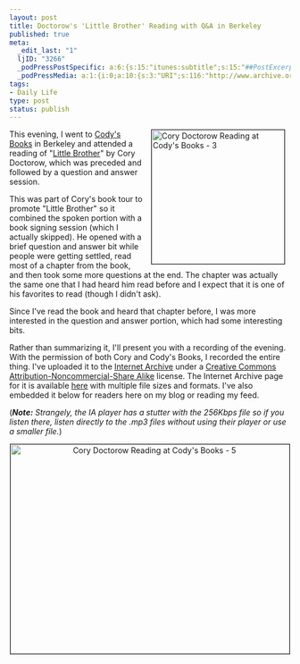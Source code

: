 ```yaml
--- 
layout: post
title: Doctorow's 'Little Brother' Reading with Q&A in Berkeley
published: true
meta: 
  _edit_last: "1"
  ljID: "3266"
  _podPressPostSpecific: a:6:{s:15:"itunes:subtitle";s:15:"##PostExcerpt##";s:14:"itunes:summary";s:15:"##PostExcerpt##";s:15:"itunes:keywords";s:17:"##WordPressCats##";s:13:"itunes:author";s:10:"##Global##";s:15:"itunes:explicit";s:2:"No";s:12:"itunes:block";s:2:"No";}
  _podPressMedia: a:1:{i:0;a:10:{s:3:"URI";s:116:"http://www.archive.org/download/Doctorow_Little_Brother_Reading_at_Codys_Books/Doctorow_at_Codys_Books_2008_64kb.mp3";s:5:"title";s:51:"Little Brother Reading at Cody\'s Books in Berkeley";s:4:"type";s:9:"audio_mp3";s:4:"size";s:8:"24053632";s:8:"duration";s:5:"50:07";s:12:"previewImage";s:81:"http://www.arcanology.com/wp-content/plugins/podpress//images/vpreview_center.png";s:10:"dimensionW";s:3:"320";s:10:"dimensionH";s:3:"240";s:3:"rss";s:2:"on";s:4:"atom";s:2:"on";}}
tags: 
- Daily Life
type: post
status: publish
---
```

<a href="http://www.flickr.com/photos/albill/2512689903/" title="Cory Doctorow Reading at Cody's Books - 3 by albill, on Flickr"><img align="right" hspace="10" border="1" src="http://farm4.static.flickr.com/3180/2512689903_f489112690_m.jpg" width="238" height="240" alt="Cory Doctorow Reading at Cody's Books - 3" /></a> This evening, I went to <a href="http://codysbooks.com/">Cody's Books</a> in Berkeley and attended a reading of "<a href="http://craphound.com/littlebrother/">Little Brother</a>" by Cory Doctorow, which was preceded and followed by a question and answer session.

This was part of Cory's book tour to promote "Little Brother" so it combined the spoken portion with a book signing session (which I actually skipped). He opened with a brief question and answer bit while people were getting settled, read most of a chapter from the book, and then took some more questions at the end. The chapter was actually the same one that I had heard him read before and I expect that it is one of his favorites to read (though I didn't ask).

Since I've read the book and heard that chapter before, I was more interested in the question and answer portion, which had some interesting bits.

Rather than summarizing it, I'll present you with a recording of the evening. With the permission of both Cory and Cody's Books, I recorded the entire thing. I've uploaded it to the <a href="http://www.archive.org">Internet Archive</a> under a <a href="http://creativecommons.org/licenses/by-nc-sa/3.0/">Creative Commons Attribution-Noncommercial-Share Alike</a> license. The Internet Archive page for it is available <a href="http://www.archive.org/details/Doctorow_Little_Brother_Reading_at_Codys_Books">here</a> with multiple file sizes and formats. I've also embedded it below for readers here on my blog or reading my feed.

(<em><strong>Note:</strong> Strangely, the IA player has a stutter with the 256Kbps file so if you listen there, listen directly to the .mp3 files without using their player or use a smaller file.</em>)
<p align="center"><a href="http://www.flickr.com/photos/albill/2513324100/" title="Cory Doctorow Reading at Cody's Books - 5 by albill, on Flickr"><img src="http://farm3.static.flickr.com/2302/2513324100_77abc1a653.jpg" border="1" width="500" height="375" alt="Cory Doctorow Reading at Cody's Books - 5" /></a></p>
